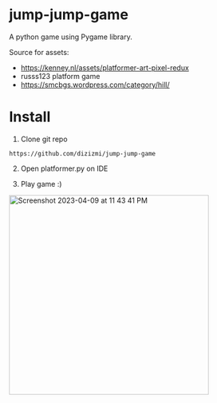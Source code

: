 # jump-jump-game

A python game using Pygame library. 

Source for assets: 
- https://kenney.nl/assets/platformer-art-pixel-redux
- russs123 platform game
- https://smcbgs.wordpress.com/category/hill/

# Install

1. Clone git repo
```
https://github.com/dizizmi/jump-jump-game
```

2. Open platformer.py on IDE

3. Play game :)

<img width="400" alt="Screenshot 2023-04-09 at 11 43 41 PM" src="https://user-images.githubusercontent.com/65617120/230783635-a015155e-5c35-4c3f-a7c6-e86293688f7d.png">
